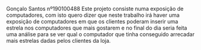Gonçalo Santos nº190100488
Este projeto consiste numa exposição de computadores, com isto quero dizer que neste trabalho irá haver uma exposição de computadores em que os clientes poderam inserir uma estrela nos computadores que mais gostarem e no final do dia seria feita uma análise para se ver qual o computador que tinha conseguido arrecadar mais estrelas dadas pelos clientes da loja.
